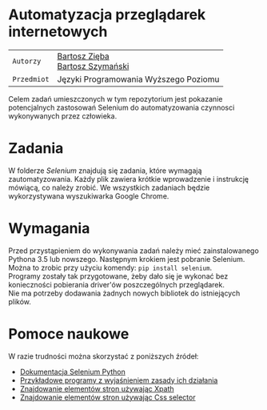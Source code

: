 # **Automatyzacja przeglądarek internetowych**
|    |      |
| --- | --- | 
| `Autorzy` | [Bartosz Zięba](https://github.com/bobusbogdan)&nbsp;&nbsp;&nbsp;&nbsp;  <br/>[Bartosz Szymański](https://github.com/szymanskji)&nbsp;&nbsp;&nbsp; 
|`Przedmiot`| Języki Programowania Wyższego Poziomu 

Celem zadań umieszczonych w tym repozytorium jest pokazanie potencjalnych zastosowań Selenium do automatyzowania czynnosci wykonywanych przez człowieka.
# Zadania

W folderze *Selenium* znajdują się zadania, które wymagają zautomatyzowania. Każdy plik zawiera krótkie wprowadzenie i instrukcję mówiącą, co należy zrobić. We wszystkich zadaniach będzie wykorzystywana wyszukiwarka Google Chrome. 
# Wymagania 
Przed przystąpieniem do wykonywania zadań należy mieć zainstalowanego Pythona 3.5 lub nowszego. Następnym krokiem jest pobranie Selenium. Można to zrobic przy użyciu komendy:
`pip install selenium`. </br>
 Programy zostały tak przygotowane, żeby dało się je wykonać bez konieczności pobierania driver'ów poszczególnych przeglądarek.</br>
   Nie ma potrzeby dodawania żadnych nowych bibliotek do istniejących plików.
# Pomoce naukowe
W razie trudności można skorzystać z poniższych źródeł:</br>
- [Dokumentacja Selenium Python](https://selenium-python.readthedocs.io/index.html)
- [Przykładowe programy z wyjaśnieniem zasady ich działania](https://www.guru99.com/selenium-python.html)
- [Znajdowanie elementów stron używając Xpath](https://www.guru99.com/xpath-selenium.html)
- [Znajdowanie elementów stron używając Css selector](https://myskillpoint.com/css-selector-in-selenium-webdriver-with-example/)
